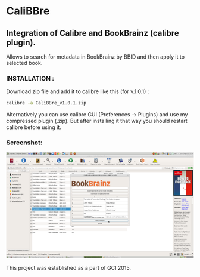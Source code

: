 # CaliBBre
## Integration of Calibre and BookBrainz (calibre plugin).
Allows to search for metadata in BookBrainz by BBID
and then apply it to selected book.
### INSTALLATION :  
Download zip file and add it to calibre like this (for v.1.0.1) :
```bash
calibre -a CaliBBre_v1.0.1.zip
```
Alternatively you can use calibre GUI (Preferences -> Plugins) and use my compressed plugin (.zip).
But after installing it that way you should restart calibre before using it.

### Screenshot:
![alt_tag](images/screenshot.png)

This project was established as a part of GCI 2015.
